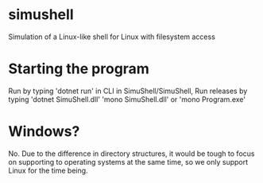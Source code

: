 # simushell
Simulation of a Linux-like shell for Linux with filesystem access

# Starting the program
Run by typing 'dotnet run' in CLI in SimuShell/SimuShell, Run releases by typing 'dotnet SimuShell.dll' 'mono SimuShell.dll' or 'mono Program.exe'

# Windows?
No.
Due to the difference in directory structures, it would be tough to focus on supporting to operating systems at the same time, so we only support Linux for the time being.
